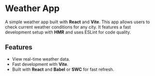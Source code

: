 # Weather App

A simple weather app built with **React** and **Vite**. This app allows users to check current weather conditions for any city. It features a fast development setup with **HMR** and uses ESLint for code quality.

## Features
- View real-time weather data.
- Fast development with **Vite**.
- Built with **React** and **Babel** or **SWC** for fast refresh.


